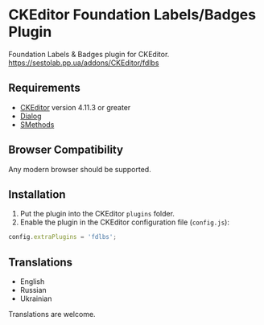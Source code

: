 # CKEditor Foundation Labels/Badges Plugin

Foundation Labels & Badges plugin for CKEditor.
https://sestolab.pp.ua/addons/CKEditor/fdlbs

## Requirements

* [CKEditor](https://ckeditor.com/ckeditor-4) version 4.11.3 or greater
* [Dialog](https://ckeditor.com/cke4/addon/dialog)
* [SMethods](https://github.com/Sestolab/smethods)

## Browser Compatibility

Any modern browser should be supported.

## Installation

1. Put the plugin into the CKEditor `plugins` folder.
2. Enable the plugin in the CKEditor configuration file (`config.js`):

```js
config.extraPlugins = 'fdlbs';
```

## Translations

* English
* Russian
* Ukrainian

Translations are welcome.

